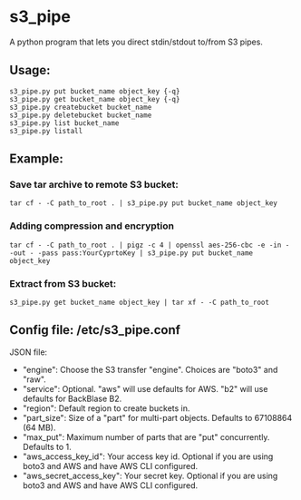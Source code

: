 # s3_pipe
A python program that lets you direct stdin/stdout to/from S3 pipes.

## Usage:

```
s3_pipe.py put bucket_name object_key {-q}
s3_pipe.py get bucket_name object_key {-q}
s3_pipe.py createbucket bucket_name
s3_pipe.py deletebucket bucket_name
s3_pipe.py list bucket_name
s3_pipe.py listall
```

## Example:

### Save tar archive to remote S3 bucket:

```
tar cf - -C path_to_root . | s3_pipe.py put bucket_name object_key
```

### Adding compression and encryption

```
tar cf - -C path_to_root . | pigz -c 4 | openssl aes-256-cbc -e -in - -out - -pass pass:YourCyprtoKey | s3_pipe.py put bucket_name object_key
```

### Extract from S3 bucket:

```
s3_pipe.py get bucket_name object_key | tar xf - -C path_to_root
```

## Config file:  /etc/s3_pipe.conf

JSON file:

* "engine":  Choose the S3 transfer "engine".  Choices are "boto3" and "raw".
* "service":  Optional.  "aws" will use defaults for AWS.  "b2" will use defaults for BackBlase B2.
* "region":  Default region to create buckets in.
* "part_size":  Size of a "part" for multi-part objects.  Defaults to 67108864 (64 MB).
* "max_put":  Maximum number of parts that are "put" concurrently.  Defaults to 1.
* "aws_access_key_id":  Your access key id.  Optional if you are using boto3 and AWS and have AWS CLI configured.
* "aws_secret_access_key":  Your secret key.  Optional if you are using boto3 and AWS and have AWS CLI configured.
